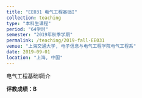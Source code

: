```yaml
---
title: "EE031 电气工程基础I"
collection: teaching
type: "本科生课程"
period: "64学时"
semester: "2019年秋季学期"
permalink: /teaching/2019-fall-EE031
venue: "上海交通大学, 电子信息与电气工程学院电气工程系"
date: 2019-09-01
location: "上海, 中国"
---
```


电气工程基础I简介

**评教成绩：B**